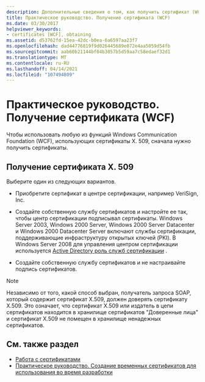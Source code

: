 ```yaml
---
description: Дополнительные сведения о том, как получить сертификат (WCF).
title: Практическое руководство. Получение сертификата (WCF)
ms.date: 03/30/2017
helpviewer_keywords:
- certificates [WCF], obtaining
ms.assetid: d53762fd-15ea-42dc-b0ea-6a6597aa23f7
ms.openlocfilehash: dad44776819f9d026445689e072e4aa5059d54fb
ms.sourcegitcommit: aab60b21144bf04b3057b5d59aa7c58edaef32d1
ms.translationtype: MT
ms.contentlocale: ru-RU
ms.lasthandoff: 04/14/2021
ms.locfileid: "107494809"
---
```

# <a name="how-to-obtain-a-certificate-wcf"></a>Практическое руководство. Получение сертификата (WCF)

Чтобы использовать любую из функций Windows Communication Foundation (WCF), использующих сертификаты X. 509, сначала нужно получить сертификаты.  
  
## <a name="obtain-an-x509-certificate"></a>Получение сертификата X. 509  
  
Выберите один из следующих вариантов.  
  
- Приобретите сертификат в центре сертификации, например VeriSign, Inc.  
  
- Создайте собственную службу сертификатов и настройте ее так, чтобы центр сертификации подписывал сертификаты. Windows Server 2003, Windows 2000 Server, Windows 2000 Server Datacenter и Windows 2000 Datacenter Server включают службы сертификации, поддерживающие инфраструктуру открытых ключей (PKI). В Windows Server 2008 для управления центром сертификации используется [Active Directory роль служб сертификации](/previous-versions/windows/it-pro/windows-server-2008-R2-and-2008/cc731564(v=ws.10)) .  
  
- Создайте собственную службу сертификатов и не настраивайте подпись сертификатов.  
  
> [!NOTE]
> Независимо от того, какой способ выбран, получатель запроса SOAP, который содержит сертификат X.509, должен доверять сертификату X.509. Это означает, что сертификат X.509 или издатель в цепи сертификатов находится в хранилище сертификатов "Доверенные лица" и сертификат X.509 не помещен в хранилище ненадежных сертификатов.  
  
## <a name="see-also"></a>См. также раздел

- [Работа с сертификатами](working-with-certificates.md)
- [Практическое руководство. Создание временных сертификатов для использования во время разработки](how-to-create-temporary-certificates-for-use-during-development.md)
